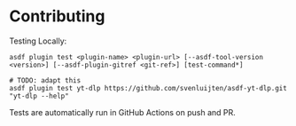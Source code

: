 # Contributing

Testing Locally:

```shell
asdf plugin test <plugin-name> <plugin-url> [--asdf-tool-version <version>] [--asdf-plugin-gitref <git-ref>] [test-command*]

# TODO: adapt this
asdf plugin test yt-dlp https://github.com/svenluijten/asdf-yt-dlp.git "yt-dlp --help"
```

Tests are automatically run in GitHub Actions on push and PR.
